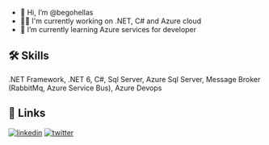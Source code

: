 - 👋 Hi, I’m @begohellas
- 👩‍💻 I'm currently working on .NET, C# and Azure cloud
- 🧠 I’m currently learning Azure services for developer

## 🛠 Skills
.NET Framework, .NET 6, C#, Sql Server, Azure Sql Server, Message Broker (RabbitMq, Azure Service Bus), Azure Devops

## 🔗 Links
[![linkedin](https://img.shields.io/badge/linkedin-0A66C2?style=for-the-badge&logo=linkedin&logoColor=white)](http://linkedin.com/in/andrea-beghini-14968227)
[![twitter](https://img.shields.io/badge/twitter-1DA1F2?style=for-the-badge&logo=twitter&logoColor=white)](https://twitter.com/begohellas)

<!---
begohellas/begohellas is a ✨ special ✨ repository because its `README.md` (this file) appears on your GitHub profile.
You can click the Preview link to take a look at your changes.
--->
